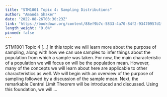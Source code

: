 ```yaml
---
title: "STM1001 Topic 4: Sampling Distributions"
author: "Amanda Shaker"
date: "2022-08-26T03:30:23Z"
link: "https://bookdown.org/content/88ef9b7c-5833-4a70-84f2-93470957d1f9/"
length_weight: "9.6%"
pinned: false
---
```


STM1001 Topic 4 [...] In this topic we will learn more about the purpose of sampling, along with how we can use samples to infer things about the population from which a sample was taken. For now, the main characteristic of a population we will focus on will be the population mean. However, many of the concepts we will learn about here are applicable to other characteristics as well. We will begin with an overview of the purpose of sampling followed by a discussion of the sample mean. Next, the remarkable Central Limit Theorem will be introduced and discussed. Using this foundation, we will ...
